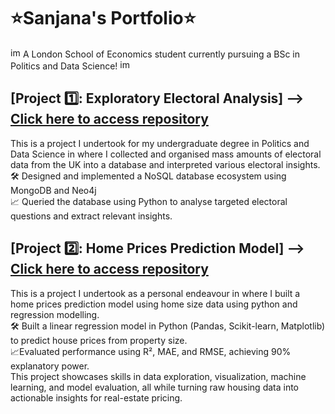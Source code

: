 # ⭐Sanjana's Portfolio⭐ 

<img width="16" height="16" alt="image" src="https://github.com/user-attachments/assets/f8dcb397-f76a-47bc-acad-32bebae81fb5" /> A London School of Economics student currently pursuing a BSc in Politics and Data Science! <img width="16" height="16" alt="image" src="https://github.com/user-attachments/assets/f8dcb397-f76a-47bc-acad-32bebae81fb5" />

## [Project 1️⃣: Exploratory Electoral Analysis] --> [Click here to access repository](https://github.com/sanjanathomas10/Electoral_Analysis.git)
This is a project I undertook for my undergraduate degree in Politics and Data Science in where I collected and organised mass amounts of electoral data from the UK into a database and interpreted various electoral insights. <br>
🛠️ Designed and implemented a NoSQL database ecosystem using MongoDB and Neo4j <br> 📈 Queried the database using Python to analyse targeted electoral questions and extract relevant insights.


## [Project 2️⃣: Home Prices Prediction Model] --> [Click here to access repository](https://github.com/sanjanathomas10/Predicting_Home_Prices.git)

This is a project I undertook as a personal endeavour in where I built a home prices prediction model using home size data using python and regression modelling. <br>
🛠️ Built a linear regression model in Python (Pandas, Scikit-learn, Matplotlib) to predict house prices from property size. <br> 📈Evaluated performance using R², MAE, and RMSE, achieving 90% explanatory power. <br> This project showcases skills in data exploration, visualization, machine learning, and model evaluation, all while turning raw housing data into actionable insights for real-estate pricing.







